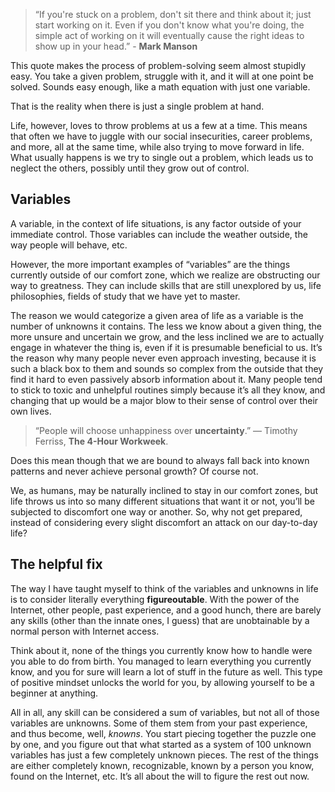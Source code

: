 > “If you're stuck on a problem, don't sit there and think about it; just start working on it. Even if you don't know what you're doing, the simple act of working on it will eventually cause the right ideas to show up in your head.” - **Mark Manson**

This quote makes the process of problem-solving seem almost stupidly easy. You take a given problem, struggle with it, and it will at one point be solved. Sounds easy enough, like a math equation with just one variable.

That is the reality when there is just a single problem at hand.

Life, however, loves to throw problems at us a few at a time. This means that often we have to juggle with our social insecurities, career problems, and more, all at the same time, while also trying to move forward in life. What usually happens is we try to single out a problem, which leads us to neglect the others, possibly until they grow out of control.

## Variables
A variable, in the context of life situations, is any factor outside of your immediate control. Those variables can include the weather outside, the way people will behave, etc. 

However, the more important examples of “variables” are the things currently outside of our comfort zone, which we realize are obstructing our way to greatness. They can include skills that are still unexplored by us, life philosophies, fields of study that we have yet to master.
 
The reason we would categorize a given area of life as a variable is the number of unknowns it contains. The less we know about a given thing, the more unsure and uncertain we grow, and the less inclined we are to actually engage in whatever the thing is, even if it is presumable beneficial to us. It’s the reason why many people never even approach investing, because it is such a black box to them and sounds so complex from the outside that they find it hard to even passively absorb information about it. Many people tend to stick to toxic and unhelpful routines simply because it’s all they know, and changing that up would be a major blow to their sense of control over their own lives.

> “People will choose unhappiness over **uncertainty**.” ― Timothy Ferriss, **The 4-Hour Workweek**.

Does this mean though that we are bound to always fall back into known patterns and never achieve personal growth? Of course not.

We, as humans, may be naturally inclined to stay in our comfort zones, but life throws us into so many different situations that want it or not, you’ll be subjected to discomfort one way or another. So, why not get prepared, instead of considering every slight discomfort an attack on our day-to-day life?

## The helpful fix
The way I have taught myself to think of the variables and unknowns in life is to consider literally everything **figureoutable**. With the power of the Internet, other people, past experience, and a good hunch, there are barely any skills (other than the innate ones, I guess) that are unobtainable by a normal person with Internet access.

Think about it, none of the things you currently know how to handle were you able to do from birth. You managed to learn everything you currently know, and you for sure will learn a lot of stuff in the future as well. This type of positive mindset unlocks the world for you, by allowing yourself to be a beginner at anything. 

All in all, any skill can be considered a sum of variables, but not all of those variables are unknowns. Some of them stem from your past experience, and thus become, well, *knowns*. You start piecing together the puzzle one by one, and you figure out that what started as a system of 100 unknown variables has just a few completely unknown pieces. The rest of the things are either completely known, recognizable, known by a person you know, found on the Internet, etc. It’s all about the will to figure the rest out now.